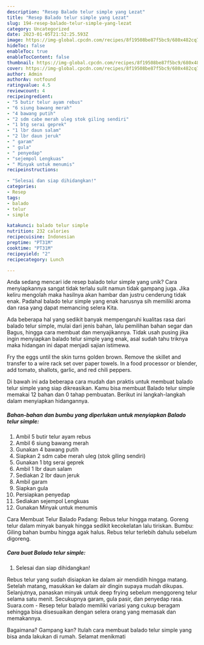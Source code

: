 ```yaml
---
description: "Resep Balado telur simple yang Lezat"
title: "Resep Balado telur simple yang Lezat"
slug: 194-resep-balado-telur-simple-yang-lezat
category: Uncategorized
date: 2023-01-05T21:52:25.593Z
image: https://img-global.cpcdn.com/recipes/8f19508be87f5bc9/680x482cq70/balado-telur-simple-foto-resep-utama.jpg
hideToc: false
enableToc: true
enableTocContent: false
thumbnail: https://img-global.cpcdn.com/recipes/8f19508be87f5bc9/680x482cq70/balado-telur-simple-foto-resep-utama.jpg
cover: https://img-global.cpcdn.com/recipes/8f19508be87f5bc9/680x482cq70/balado-telur-simple-foto-resep-utama.jpg
author: Admin
authorAv: notfound
ratingvalue: 4.5
reviewcount: 4
recipeingredient:
- "5 butir telur ayam rebus"
- "6 siung bawang merah"
- "4 bawang putih"
- "2 sdm cabe merah uleg stok giling sendiri"
- "1 btg serai geprek"
- "1 lbr daun salam"
- "2 lbr daun jeruk"
- " garam"
- " gula"
- " penyedap"
- "sejempol Lengkuas"
- " Minyak untuk menumis"
recipeinstructions:

- "Selesai dan siap dihidangkan!"
categories:
- Resep
tags:
- balado
- telur
- simple

katakunci: balado telur simple 
nutrition: 232 calories
recipecuisine: Indonesian
preptime: "PT31M"
cooktime: "PT31M"
recipeyield: "2"
recipecategory: Lunch

---
```





Anda sedang mencari ide resep balado telur simple yang unik? Cara menyiapkannya sangat tidak terlalu sulit namun tidak gampang juga. Jika keliru mengolah maka hasilnya akan hambar dan justru cenderung tidak enak. Padahal balado telur simple yang enak harusnya sih memiliki aroma dan rasa yang dapat memancing selera Kita.





Ada beberapa hal yang sedikit banyak mempengaruhi kualitas rasa dari balado telur simple, mulai dari jenis bahan, lalu pemilihan bahan segar dan Bagus, hingga cara membuat dan menyajikannya. Tidak usah pusing jika ingin menyiapkan balado telur simple yang enak,      asal sudah tahu triknya maka hidangan ini dapat menjadi sajian istimewa.














Fry the eggs until the skin turns golden brown. Remove the skillet and transfer to a wire rack set over paper towels. In a food processor or blender, add tomato, shallots, garlic, and red chili peppers.






Di bawah ini ada beberapa cara mudah dan praktis untuk membuat balado telur simple yang siap dikreasikan. Kamu bisa membuat Balado telur simple memakai 12 bahan dan 0 tahap pembuatan. Berikut ini langkah-langkah dalam menyiapkan hidangannya.

<!--inarticleads1-->

##### Bahan-bahan dan bumbu yang diperlukan untuk menyiapkan Balado telur simple:

1. Ambil 5 butir telur ayam rebus
1. Ambil 6 siung bawang merah
1. Gunakan 4 bawang putih
1. Siapkan 2 sdm cabe merah uleg (stok giling sendiri)
1. Gunakan 1 btg serai geprek
1. Ambil 1 lbr daun salam
1. Sediakan 2 lbr daun jeruk
1. Ambil  garam
1. Siapkan  gula
1. Persiapkan  penyedap
1. Sediakan sejempol Lengkuas
1. Gunakan  Minyak untuk menumis


Cara Membuat Telur Balado Padang: Rebus telur hingga matang. Goreng telur dalam minyak banyak hingga sedikit kecokelatan lalu tiriskan. Bumbu: Giling bahan bumbu hingga agak halus. Rebus telur terlebih dahulu sebelum digoreng. 

<!--inarticleads2-->

##### Cara buat Balado telur simple:


1. Selesai dan siap dihidangkan!

Rebus telur yang sudah disiapkan ke dalam air mendidih hingga matang. Setelah matang, masukkan ke dalam air dingin supaya mudah dikupas. Selanjutnya, panaskan minyak untuk deep frying sebelum menggoreng telur selama satu menit. Secukupnya garam, gula pasir, dan penyedap rasa. Suara.com - Resep telur balado memiliki variasi yang cukup beragam sehingga bisa disesuaikan dengan selera orang yang memasak dan memakannya. 

Bagaimana? Gampang kan? Itulah cara membuat balado telur simple yang bisa anda lakukan di rumah. Selamat menikmati
